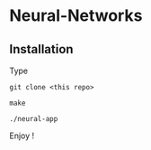 # Neural-Networks

## Installation 
Type 


`git clone <this repo>`

`make`

`./neural-app`

Enjoy !

